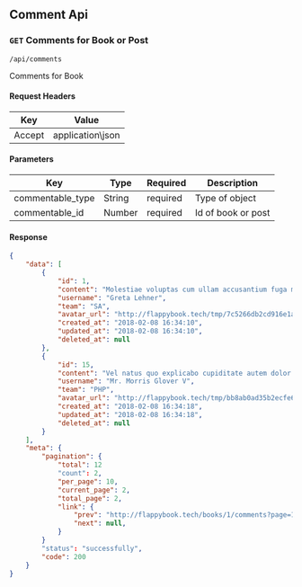 ## Comment Api
### `GET` Comments for Book or Post
```
/api/comments
```
Comments for Book

#### Request Headers

| Key | Value |
|---|---|
|Accept|application\json
#### Parameters
| Key | Type | Required | Description |
|---|---|---|---|
| commentable_type | String | required | Type of object |
| commentable_id | Number | required | Id of book or post |
#### Response
```json
{
    "data": [
        {
            "id": 1,
            "content": "Molestiae voluptas cum ullam accusantium fuga magnam.",
            "username": "Greta Lehner",
            "team": "SA",
            "avatar_url": "http://flappybook.tech/tmp/7c5266db2cd916e1af404a688980e4dd.jpg",
            "created_at": "2018-02-08 16:34:10",
            "updated_at": "2018-02-08 16:34:10",
            "deleted_at": null
        },
        {
            "id": 15,
            "content": "Vel natus quo explicabo cupiditate autem dolor et aliquid.",
            "username": "Mr. Morris Glover V",
            "team": "PHP",
            "avatar_url": "http://flappybook.tech/tmp/bb8ab0ad35b2ecfe6e23d5ed0aadbd39.jpg",
            "created_at": "2018-02-08 16:34:18",
            "updated_at": "2018-02-08 16:34:18",
            "deleted_at": null
        }
    ],
    "meta": {
        "pagination": {
            "total": 12
            "count": 2,
            "per_page": 10,
            "current_page": 2,
            "total_page": 2,
            "link": {
                "prev": "http://flappybook.tech/books/1/comments?page=1",
                "next": null,
            }
        }
        "status": "successfully",
        "code": 200
    }
}
```

